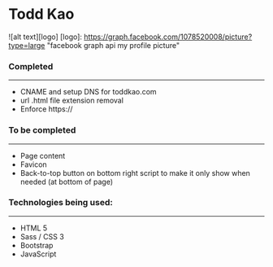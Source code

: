 # Todd Kao
![alt text][logo]
[logo]: https://graph.facebook.com/1078520008/picture?type=large "facebook graph api my profile picture"

### Completed
-------
* CNAME and setup DNS for toddkao.com 
* url .html file extension removal 
* Enforce https://

### To be completed
-------
* Page content
* Favicon
* Back-to-top button on bottom right script to make it only show when needed (at bottom of page)

### Technologies being used:
-------
* HTML 5
* Sass / CSS 3 
* Bootstrap 
* JavaScript 

